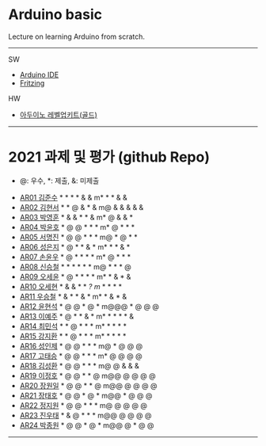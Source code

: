 # Arduino basic
Lecture on learning Arduino from scratch.


---

SW

- [Arduino IDE](https://www.arduino.cc/)
- [Fritzing](http://fritzing.org/download/)

HW

- [아두이노 레벨업키트(골드)](https://www.devicemart.co.kr/goods/view?no=12170416)

---

# 2021 과제 및 평가 (github Repo)
* @: 우수, *: 제출, &: 미제출

- [AR01 김준수](https://github.com/96wnstn/AR01) * * * * & & m* * * & & 
- [AR02 김현서](https://github.com/HyunSeo0928/ar02) * * @ & * & m@ & & & & &
- [AR03 박영훈](https://github.com/hunypark/ar03) * & & * * & m* @ & & * 
- [AR04 박윤호](https://github.com/yoonho0624/ar04) * @ @ * * * m* @ * * *
- [AR05 서명진](https://github.com/smj3343/ar05) * @ @ * * * m@ * @ * *
- [AR06 성은지](https://github.com/eun-jiii/ar06) * @ * * & * m* * * & *
- [AR07 손윤우](https://github.com/yunuu/AR07) * @ * * * * m* @ * * *
- [AR08 신승철](https://github.com/kdkh96/AR08) * * * * * * m@ * * * @
- [AR09 오세윤](https://github.com/chilledlife/ar09) * @ * * * * m* * & * & 
- [AR10 오세현](https://github.com/Ohsaehyeon/AR10) * & & * * *? m* * * * *
- [AR11 우승철](https://github.com/woo-seung-cheol/ar11) * & * * & * m* * & * &
- [AR12 윤현석](https://github.com/yhs11116/AR12) * @ @ * @ * m@@@ * @ @ @
- [AR13 이예주](https://github.com/JJangyeJJangju/ar13) * @ * * & * m* * * * * &
- [AR14 최민석](https://github.com/cmsinje/AR14) * * @ * * * m* * * * *
- [AR15 강지환](https://github.com/qkqh9635/ar15) * * @ * * * m* * * * *
- [AR16 성인제](https://github.com/nsa32300/ar16) * @ @ * * * m@ * @ @ @
- [AR17 고태승](https://github.com/xotmddlsp2/AR17/) * @ @ * * * m* @ @ @ @
- [AR18 김성환](https://github.com/Seong-Hwan99/AR-18) * @ @ * * * m@ @ & & &
- [AR19 이정호](https://github.com/LOLMGs/AR19) * @ @ * * @ m@@ @ @ @ @
- [AR20 장원일](https://github.com/jangeleven/AR20) * @ @ * * @ m@@ @ @ @ @
- [AR21 장태호](https://github.com/HINEET/AR21) * @ @ * @ * m@@ * @ @ @
- [AR22 정지원](https://github.com/lalalalalra/AR22) * @ @ * * * m@ @ @ @ @
- [AR23 진우태](https://github.com/Wjkdj/AR23) * & @ * * * m@@ @ @ @ @
- [AR24 박종원](https://github.com/monegit/arduino-prj) * @ @ * @ * m@@ @ * @ @

---




